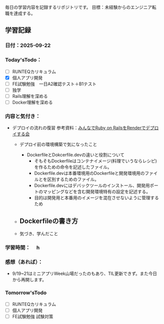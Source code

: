 毎日の学習内容を記録するリポジトリです。
目標：未経験からのエンジニア転職を達成する。

## 学習記録
### 日付：2025-09-22
### Today'sTodo：
- [ ] RUNTEQカリキュラム　　
- [x] 個人アプリ開発
- [ ] FE試験勉強　一日A2確認テスト＋B1テスト
- [ ] 独学
- [ ] Rails理解を深める
- [ ] Docker理解を深める　
### 内容と気付き：
- デプロイの流れの復習 参考資料：[みんなでRuby on RailsをRenderでデプロイする会](https://school.runteq.jp/v2/runteq_events/1275)
    - デプロイ前の環境構築で気になったこと
       - DockerfileとDokcerfile.devの違いと役割について
            - そもそもDockerfileはコンテナイメージ(料理でいうならレシピ)を作るための命令を記述したファイル。
            - Dockerfile.devは本番環境用のDockerfileと開発環境用のファイルとを区別するためのファイル。
            - Dockerfile.devにはデバックツールのインストール、開発用ポートのマッピングなどを含む開発環境特有の設定を記述する。
            - 目的は開発用と本番用のイメージを混在させないように管理するため
    
    - Dockerfileの書き方
        - 

    - 気づき、学んだこと
       

### 学習時間：　 h
### 感想（あれば）：
- 9/19~21はミニアプリWeek山場だったのもあり、TIL更新できず。また今日から再開します。
### Tomorrow'sTodo
- [ ] RUNTEQカリキュラム
- [ ] 個人アプリ開発
- [ ] FE試験勉強 試験対策